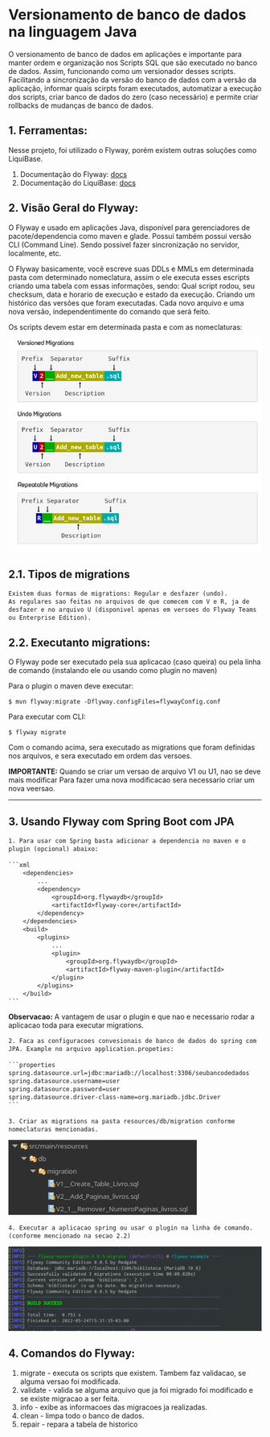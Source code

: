 # Versionamento de banco de dados na linguagem Java

O versionamento de banco de dados em aplicações e importante para manter ordem e organização
nos Scripts SQL que são executado no banco de dados. Assim, funcionando como um versionador desses
scripts.
Facilitando a sincronização da versão do banco de dados com a versão da aplicação, informar quais scirpts
foram executados, automatizar a execução dos scripts, criar banco de dados do zero (caso necessário) e
permite criar rollbacks de mudanças de banco de dados.


## 1. Ferramentas:

Nesse projeto, foi utilizado o Flyway, porém existem outras soluções como LiquiBase.
	
1. Documentação do Flyway: [docs](https://flywaydb.org/documentation/)
2. Documentação do LiquiBase: [docs](https://docs.liquibase.com/home.html)

## 2. Visão Geral do Flyway:
	
O Flyway e usado em aplicações Java, disponível para gerenciadores de pacote/dependencia como maven e glade.
Possui também possui versão CLI (Command Line).
Sendo possivel fazer sincronização no servidor, localmente, etc.

O Flyway basicamente, vocẽ escreve suas DDLs e MMLs em determinada pasta com determinado nomeclatura, assim o ele
executa esses escripts criando uma tabela com essas informações, sendo: Qual script rodou, seu checksum, data e horario de execução e 
estado da execução. Criando um histórico das versões que foram executadas.
Cada novo arquivo e uma nova versão, independentimente do comando que será feito.

Os scripts devem estar em determinada pasta e com as nomeclaturas:

![Imagem com os tipos de arquivo](tipo_arquivos_migration.png)


## 2.1. Tipos de migrations

	Existem duas formas de migrations: Regular e desfazer (undo).
	As regulares sao feitas no arquivos de que comecem com V e R, ja de desfazer e no arquivo U (disponivel apenas em versoes do Flyway Teams ou Enterprise Edition).

## 2.2. Executanto migrations:

O Flyway pode ser executado pela sua aplicacao (caso queira) ou pela linha de comando (instalando ele ou usando como plugin no maven)


Para o plugin o maven deve executar:

```console
$ mvn flyway:migrate -Dflyway.configFiles=flywayConfig.conf
```

Para executar com CLI:

```console
$ flyway migrate
```

Com o comando acima, sera executado as migrations que foram definidas nos arquivos, e sera executado em ordem das versoes.

__IMPORTANTE:__  Quando se criar um versao de arquivo V1 ou U1, nao se deve mais modificar
Para fazer uma nova modificacao sera necessario criar um nova veersao.

---

## 3. Usando Flyway com Spring Boot com JPA
	
	1. Para usar com Spring basta adicionar a dependencia no maven e o plugin (opcional) abaixo:
	
	```xml
		<dependencies>
			...
			<dependency>
				<groupId>org.flywaydb</groupId>
				<artifactId>flyway-core</artifactId>
			</dependency>
		</dependencies>
		<build>
			<plugins>
				...
				<plugin>
					<groupId>org.flywaydb</groupId>
					<artifactId>flyway-maven-plugin</artifactId>
				</plugin>
			</plugins>
		</build>
	```

__Observacao:__  A vantagem de usar o plugin e que nao e necessario rodar a aplicacao toda para executar migrations.

	2. Faca as configuracoes convesionais de banco de dados do spring com JPA. Example no arquivo application.propeties:
	
	```properties
	spring.datasource.url=jdbc:mariadb://localhost:3306/seubancodedados
	spring.datasource.username=user
	spring.datasource.password=user
	spring.datasource.driver-class-name=org.mariadb.jdbc.Driver
	```

	3. Criar as migrations na pasta resources/db/migration conforme nomeclaturas mencionadas.

![arquivos de versao do flyway](resources.png)

	4. Executar a aplicacao spring ou usar o plugin na linha de comando. (conforme mencionado na secao 2.2)
	
![exemplo migration](example-migration.png)

## 4. Comandos do Flyway:

1. migrate - executa os scripts que existem. Tambem faz validacao, se alguma versao foi modificada.
2. validate - valida se alguma arquivo que ja foi migrado foi modificado e se existe migracao a ser feita.
3. info - exibe as informacoes das migracoes ja realizadas. 
4. clean - limpa todo o banco de dados.
5. repair - repara a tabela de historico

